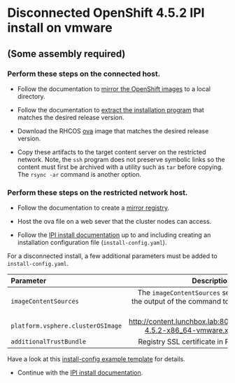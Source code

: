 # Disconnected OpenShift 4.5.2 IPI install on vmware
## (Some assembly required)

### Perform these steps on the connected host.

* Follow the documentation to [mirror the OpenShift images](https://docs.openshift.com/container-platform/4.5/installing/install_config/installing-restricted-networks-preparations.html#installing-restricted-networks-preparations) to a local directory.

* Follow the documentation to [extract the installation program](https://docs.openshift.com/container-platform/4.5/installing/install_config/installing-restricted-networks-preparations.html#installation-mirror-repository_installing-restricted-networks-preparations) that matches
the desired release version. 

* Download the RHCOS [ova](https://mirror.openshift.com/pub/openshift-v4/dependencies/rhcos/4.5/latest/rhcos-4.5.2-x86_64-vmware.x86_64.ova) image that matches the desired release version.

* Copy these artifacts to the target content server on the restricted network. Note, the `ssh` program does not preserve symbolic links so the content must first be archived with a utility such as `tar` before copying. The `rsync -ar` command is another option.

### Perform these steps on the restricted network host.

* Follow the documentation to create a [mirror registry](https://docs.openshift.com/container-platform/4.5/installing/install_config/installing-restricted-networks-preparations.html#installing-restricted-networks-preparations).

* Host the ova file on a web sever that the cluster nodes can access.

* Follow the [IPI install documentation](https://docs.openshift.com/container-platform/4.5/installing/installing_vsphere/installing-vsphere-installer-provisioned-customizations.html)
up to and including creating an installation configuration file (`install-config.yaml`). 

For a disconnected install, a few additional
parameters must be added to `install-config.yaml`.

| Parameter      | Description/Example  |
| :------------- | -----------: |
|`imageContentSources` |The `imageContentSources` section from the output of the command to mirror the repository.|
|`platform.vsphere.clusterOSImage`|http://content.lunchbox.lab:8000/rhcos-4.5.2-x86_64-vmware.x86_64.ova|
|`additionalTrustBundle`|Registry SSL certificate in PEM format|

Have a look at this [install-config example template](install-config-template.yaml) for details.

* Continue with the [IPI install documentation](https://docs.openshift.com/container-platform/4.5/installing/installing_vsphere/installing-vsphere-installer-provisioned-customizations.html).
